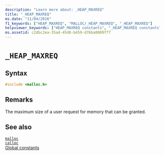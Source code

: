 ```yaml
---
description: "Learn more about: _HEAP_MAXREQ"
title: "_HEAP_MAXREQ"
ms.date: "11/04/2016"
f1_keywords: ["HEAP_MAXREQ", "MALLOC/_HEAP_MAXREQ", "_HEAP_MAXREQ"]
helpviewer_keywords: ["HEAP_MAXREQ constants", "_HEAP_MAXREQ constants", "heap constants"]
ms.assetid: c2dbc2ea-35ad-45d8-b459-d76ba0089ff7
---
```

# `_HEAP_MAXREQ`

## Syntax

```C
#include <malloc.h>
```

## Remarks

The maximum size of a user request for memory that can be granted.

## See also

[`malloc`](./reference/malloc.md)\
[`calloc`](./reference/calloc.md)\
[Global constants](./global-constants.md)
